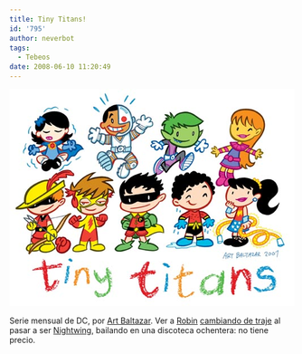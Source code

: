 ```yaml
---
title: Tiny Titans!
id: '795'
author: neverbot
tags:
  - Tebeos
date: 2008-06-10 11:20:49
---
```


[![Tiny Titans](./tiny-titans/tinytitans.jpg "Tiny Titans")](./tiny-titans/tinytitans.jpg)

Serie mensual de DC, por [Art Baltazar](http://www.artbaltazar.com/tinytitans). Ver a [Robin](http://en.wikipedia.org/wiki/Robin_%28comics%29) [cambiando de traje](http://dccomics.com/comics/?cm=9358) al pasar a ser [Nightwing](http://en.wikipedia.org/wiki/Nightwing), bailando en una discoteca ochentera: no tiene precio.
